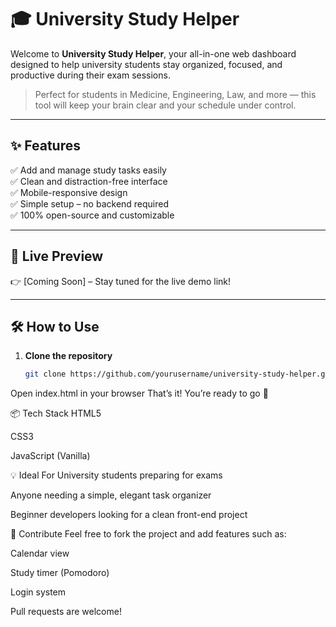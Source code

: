 # 🎓 University Study Helper

Welcome to **University Study Helper**, your all-in-one web dashboard designed to help university students stay organized, focused, and productive during their exam sessions.

> Perfect for students in Medicine, Engineering, Law, and more — this tool will keep your brain clear and your schedule under control.

---

## ✨ Features

✅ Add and manage study tasks easily  
✅ Clean and distraction-free interface  
✅ Mobile-responsive design  
✅ Simple setup – no backend required  
✅ 100% open-source and customizable

---

## 🚀 Live Preview

👉 [Coming Soon] – Stay tuned for the live demo link!

---

## 🛠 How to Use

1. **Clone the repository**  
   ```bash
   git clone https://github.com/yourusername/university-study-helper.git
Open index.html in your browser
That’s it! You’re ready to go 💪

📦 Tech Stack
HTML5

CSS3

JavaScript (Vanilla)

💡 Ideal For
University students preparing for exams

Anyone needing a simple, elegant task organizer

Beginner developers looking for a clean front-end project

🤝 Contribute
Feel free to fork the project and add features such as:

Calendar view

Study timer (Pomodoro)

Login system

Pull requests are welcome!

